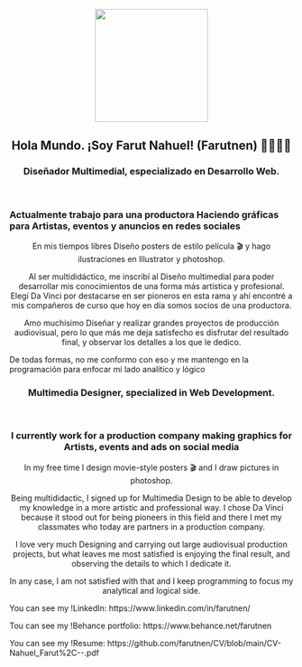 
<p align="center" width="300">
   <img align="center" width="200" src="[https://avatars.githubusercontent.com/u/108547192?s=400&u=a6f7cc0e7b3ed82bdf076a89b8ede00db806ba00&v=4](https://raw.githubusercontent.com/farutnen/assets/main/portada_.jpg)" />
   <h2 align="center">Hola Mundo. ¡Soy Farut Nahuel! (Farutnen) 👋👨🏻‍💻</h2>
</p>
 <h3 align="center"> Diseñador Multimedial, especializado en Desarrollo Web.</h3>
 <br>
<h3 aling="center"> Actualmente trabajo para una productora Haciendo gráficas para Artistas, eventos y anuncios en redes sociales</h3>
<p align="center">En mis tiempos libres Diseño posters de estilo película 🎬 y hago ilustraciones en Illustrator y photoshop. </p>
<p align="center">Al ser multididáctico, me inscribí al Diseño multimedial para poder desarrollar mis conocimientos de una forma más artística y profesional. Elegí Da Vinci por destacarse en ser pioneros en esta rama y ahí encontré a mis compañeros de curso que hoy en día somos socios de una productora.</p>
<p align="center">Amo muchísimo Diseñar y realizar grandes proyectos de producción audiovisual, pero lo que más me deja satisfecho es disfrutar del resultado final, y observar los detalles a los que le dedico.</p>
<p aling="center"> De todas formas, no me conformo con eso y me mantengo en la programación para enfocar mi lado analítico y lógico</p>

 <h3 align="center"> Multimedia Designer, specialized in Web Development.</h3>
 <br>
 <h3 align="center">I currently work for a production company making graphics for Artists, events and ads on social media</h3>
<p align="center">In my free time I design movie-style posters 🎬 and I draw pictures in photoshop. </p>
<p align="center">Being multididactic, I signed up for Multimedia Design to be able to develop my knowledge in a more artistic and professional way. I chose Da Vinci because it stood out for being pioneers in this field and there I met my classmates who today are partners in a production company.</p>
<p align="center">I love very much Designing and carrying out large audiovisual production projects, but what leaves me most satisfied is enjoying the final result, and observing the details to which I dedicate it.</p>
<p align="center">In any case, I am not satisfied with that and I keep programming to focus my analytical and logical side.</p>

<p aling="center">You can see my !LinkedIn: https://www.linkedin.com/in/farutnen/ </p>

<p aling="center">Tou can see my !Behance portfolio: https://www.behance.net/farutnen </p> 

<p aling="center">You can see my !Resume: https://github.com/farutnen/CV/blob/main/CV-Nahuel_Farut%2C--.pdf </p>



<!--
**farutnen/farutnen** is a ✨ _special_ ✨ repository because its `README.md` (this file) appears on your GitHub profile.

Here are some ideas to get you started:

- 🔭 I’m currently working on ...
- 🌱 I’m currently learning ...
- 👯 I’m looking to collaborate on ...
- 🤔 I’m looking for help with ...
- 💬 Ask me about ...
- 📫 How to reach me: ...
- 😄 Pronouns: ...
- ⚡ Fun fact: ...
-->
